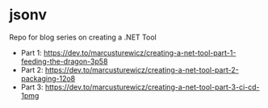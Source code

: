 # jsonv
Repo for blog series on creating a .NET Tool
- Part 1: https://dev.to/marcusturewicz/creating-a-net-tool-part-1-feeding-the-dragon-3p58
- Part 2: https://dev.to/marcusturewicz/creating-a-net-tool-part-2-packaging-12o8
- Part 3: https://dev.to/marcusturewicz/creating-a-net-tool-part-3-ci-cd-1pmg
